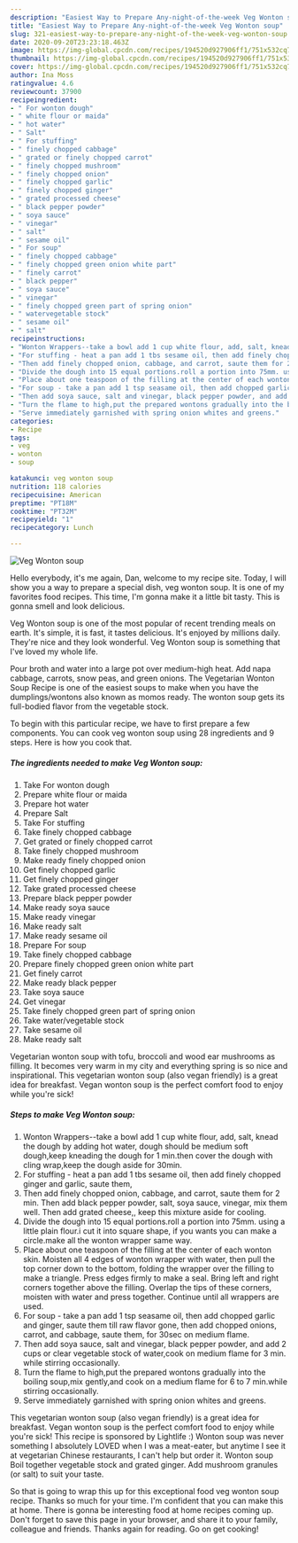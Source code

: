 ```yaml
---
description: "Easiest Way to Prepare Any-night-of-the-week Veg Wonton soup"
title: "Easiest Way to Prepare Any-night-of-the-week Veg Wonton soup"
slug: 321-easiest-way-to-prepare-any-night-of-the-week-veg-wonton-soup
date: 2020-09-20T23:23:18.463Z
image: https://img-global.cpcdn.com/recipes/194520d927906ff1/751x532cq70/veg-wonton-soup-recipe-main-photo.jpg
thumbnail: https://img-global.cpcdn.com/recipes/194520d927906ff1/751x532cq70/veg-wonton-soup-recipe-main-photo.jpg
cover: https://img-global.cpcdn.com/recipes/194520d927906ff1/751x532cq70/veg-wonton-soup-recipe-main-photo.jpg
author: Ina Moss
ratingvalue: 4.6
reviewcount: 37900
recipeingredient:
- " For wonton dough"
- " white flour or maida"
- " hot water"
- " Salt"
- " For stuffing"
- " finely chopped cabbage"
- " grated or finely chopped carrot"
- " finely chopped mushroom"
- " finely chopped onion"
- " finely chopped garlic"
- " finely chopped ginger"
- " grated processed cheese"
- " black pepper powder"
- " soya sauce"
- " vinegar"
- " salt"
- " sesame oil"
- " For soup"
- " finely chopped cabbage"
- " finely chopped green onion white part"
- " finely carrot"
- " black pepper"
- " soya sauce"
- " vinegar"
- " finely chopped green part of spring onion"
- " watervegetable stock"
- " sesame oil"
- " salt"
recipeinstructions:
- "Wonton Wrappers--take a bowl add 1 cup white flour, add, salt, knead the dough by adding hot water, dough should be medium soft dough,keep kneading the dough for 1 min.then cover the dough with cling wrap,keep the dough aside for 30min."
- "For stuffing - heat a pan add 1 tbs sesame oil, then add finely chopped ginger and garlic, saute them,"
- "Then add finely chopped onion, cabbage, and carrot, saute them for 2 min. Then add black pepper powder, salt, soya sauce, vinegar, mix them well. Then add grated cheese,, keep this mixture aside for cooling."
- "Divide the dough into 15 equal portions.roll a portion into 75mm. using a little plain flour.i cut it into square shape, if you wants you can make a circle.make all the wonton wrapper same way."
- "Place about one teaspoon of the filling at the center of each wonton skin. Moisten all 4 edges of wonton wrapper with water, then pull the top corner down to the bottom, folding the wrapper over the filling to make a triangle. Press edges firmly to make a seal. Bring left and right corners together above the filling. Overlap the tips of these corners, moisten with water and press together. Continue until all wrappers are used."
- "For soup - take a pan add 1 tsp seasame oil, then add chopped garlic and ginger, saute them till raw flavor gone, then add chopped onions, carrot, and cabbage, saute them, for 30sec on medium flame."
- "Then add soya sauce, salt and vinegar, black pepper powder, and add 2 cups or clear vegetable stock of water,cook on medium flame for 3 min. while stirring occasionally."
- "Turn the flame to high,put the prepared wontons gradually into the boiling soup,mix gently,and cook on a medium flame for 6 to 7 min.while stirring occasionally."
- "Serve immediately garnished with spring onion whites and greens."
categories:
- Recipe
tags:
- veg
- wonton
- soup

katakunci: veg wonton soup 
nutrition: 118 calories
recipecuisine: American
preptime: "PT18M"
cooktime: "PT32M"
recipeyield: "1"
recipecategory: Lunch

---
```



![Veg Wonton soup](https://img-global.cpcdn.com/recipes/194520d927906ff1/751x532cq70/veg-wonton-soup-recipe-main-photo.jpg)

Hello everybody, it's me again, Dan, welcome to my recipe site. Today, I will show you a way to prepare a special dish, veg wonton soup. It is one of my favorites food recipes. This time, I'm gonna make it a little bit tasty. This is gonna smell and look delicious.

Veg Wonton soup is one of the most popular of recent trending meals on earth. It's simple, it is fast, it tastes delicious. It's enjoyed by millions daily. They're nice and they look wonderful. Veg Wonton soup is something that I've loved my whole life.

Pour broth and water into a large pot over medium-high heat. Add napa cabbage, carrots, snow peas, and green onions. The Vegetarian Wonton Soup Recipe is one of the easiest soups to make when you have the dumplings/wontons also known as momos ready. The wonton soup gets its full-bodied flavor from the vegetable stock.


To begin with this particular recipe, we have to first prepare a few components. You can cook veg wonton soup using 28 ingredients and 9 steps. Here is how you cook that.

<!--inarticleads1-->

##### The ingredients needed to make Veg Wonton soup:

1. Take  For wonton dough
1. Prepare  white flour or maida
1. Prepare  hot water
1. Prepare  Salt
1. Take  For stuffing
1. Take  finely chopped cabbage
1. Get  grated or finely chopped carrot
1. Take  finely chopped mushroom
1. Make ready  finely chopped onion
1. Get  finely chopped garlic
1. Get  finely chopped ginger
1. Take  grated processed cheese
1. Prepare  black pepper powder
1. Make ready  soya sauce
1. Make ready  vinegar
1. Make ready  salt
1. Make ready  sesame oil
1. Prepare  For soup
1. Take  finely chopped cabbage
1. Prepare  finely chopped green onion white part
1. Get  finely carrot
1. Make ready  black pepper
1. Take  soya sauce
1. Get  vinegar
1. Take  finely chopped green part of spring onion
1. Take  water/vegetable stock
1. Take  sesame oil
1. Make ready  salt


Vegetarian wonton soup with tofu, broccoli and wood ear mushrooms as filling. It becomes very warm in my city and everything spring is so nice and inspirational. This vegetarian wonton soup (also vegan friendly) is a great idea for breakfast. Vegan wonton soup is the perfect comfort food to enjoy while you&#39;re sick! 

<!--inarticleads2-->

##### Steps to make Veg Wonton soup:

1. Wonton Wrappers--take a bowl add 1 cup white flour, add, salt, knead the dough by adding hot water, dough should be medium soft dough,keep kneading the dough for 1 min.then cover the dough with cling wrap,keep the dough aside for 30min.
1. For stuffing - heat a pan add 1 tbs sesame oil, then add finely chopped ginger and garlic, saute them,
1. Then add finely chopped onion, cabbage, and carrot, saute them for 2 min. Then add black pepper powder, salt, soya sauce, vinegar, mix them well. Then add grated cheese,, keep this mixture aside for cooling.
1. Divide the dough into 15 equal portions.roll a portion into 75mm. using a little plain flour.i cut it into square shape, if you wants you can make a circle.make all the wonton wrapper same way.
1. Place about one teaspoon of the filling at the center of each wonton skin. Moisten all 4 edges of wonton wrapper with water, then pull the top corner down to the bottom, folding the wrapper over the filling to make a triangle. Press edges firmly to make a seal. Bring left and right corners together above the filling. Overlap the tips of these corners, moisten with water and press together. Continue until all wrappers are used.
1. For soup - take a pan add 1 tsp seasame oil, then add chopped garlic and ginger, saute them till raw flavor gone, then add chopped onions, carrot, and cabbage, saute them, for 30sec on medium flame.
1. Then add soya sauce, salt and vinegar, black pepper powder, and add 2 cups or clear vegetable stock of water,cook on medium flame for 3 min. while stirring occasionally.
1. Turn the flame to high,put the prepared wontons gradually into the boiling soup,mix gently,and cook on a medium flame for 6 to 7 min.while stirring occasionally.
1. Serve immediately garnished with spring onion whites and greens.


This vegetarian wonton soup (also vegan friendly) is a great idea for breakfast. Vegan wonton soup is the perfect comfort food to enjoy while you&#39;re sick! This recipe is sponsored by Lightlife :) Wonton soup was never something I absolutely LOVED when I was a meat-eater, but anytime I see it at vegetarian Chinese restaurants, I can&#39;t help but order it. Wonton soup Boil together vegetable stock and grated ginger. Add mushroom granules (or salt) to suit your taste. 

So that is going to wrap this up for this exceptional food veg wonton soup recipe. Thanks so much for your time. I'm confident that you can make this at home. There is gonna be interesting food at home recipes coming up. Don't forget to save this page in your browser, and share it to your family, colleague and friends. Thanks again for reading. Go on get cooking!
